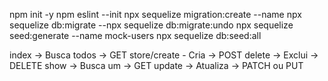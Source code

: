 npm init -y
npm eslint --init
npx sequelize migration:create --name
npx sequelize db:migrate
--npx sequelize db:migrate:undo
npx sequelize seed:generate --name mock-users
npx sequelize db:seed:all

index -> Busca todos -> GET
store/create - Cria -> POST
delete -> Exclui -> DELETE
show -> Busca um -> GET
update -> Atualiza -> PATCH ou PUT
